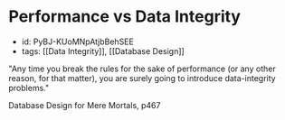 # Performance vs Data Integrity
* id: PyBJ-KUoMNpAtjbBehSEE
* tags: [[Data Integrity]], [[Database Design]]

"Any time you break the rules for the sake of performance (or any other reason, for that matter), you are surely going to introduce data-integrity problems."

Database Design for Mere Mortals, p467